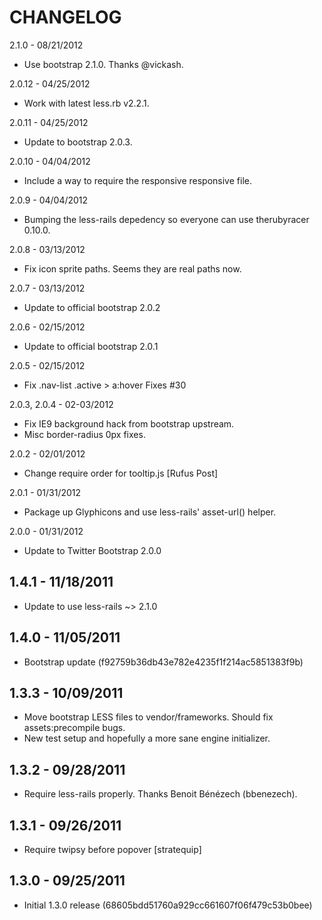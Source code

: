 CHANGELOG
=========

2.1.0 - 08/21/2012

* Use bootstrap 2.1.0. Thanks @vickash.


2.0.12 - 04/25/2012

* Work with latest less.rb v2.2.1.


2.0.11 - 04/25/2012

* Update to bootstrap 2.0.3.


2.0.10 - 04/04/2012

* Include a way to require the responsive responsive file.


2.0.9 - 04/04/2012

* Bumping the less-rails depedency so everyone can use therubyracer 0.10.0.


2.0.8 - 03/13/2012

* Fix icon sprite paths. Seems they are real paths now.


2.0.7 - 03/13/2012

* Update to official bootstrap 2.0.2


2.0.6 - 02/15/2012

* Update to official bootstrap 2.0.1


2.0.5 - 02/15/2012

* Fix .nav-list .active > a:hover Fixes #30


2.0.3, 2.0.4 - 02-03/2012

* Fix IE9 background hack from bootstrap upstream.
* Misc border-radius 0px fixes.


2.0.2 - 02/01/2012

* Change require order for tooltip.js [Rufus Post]


2.0.1 - 01/31/2012

* Package up Glyphicons and use less-rails' asset-url() helper.


2.0.0 - 01/31/2012

* Update to Twitter Bootstrap 2.0.0


1.4.1 - 11/18/2011
------------------

* Update to use less-rails ~> 2.1.0


1.4.0 - 11/05/2011
------------------

* Bootstrap update (f92759b36db43e782e4235f1f214ac5851383f9b)


1.3.3 - 10/09/2011
------------------

* Move bootstrap LESS files to vendor/frameworks. Should fix assets:precompile bugs.
* New test setup and hopefully a more sane engine initializer.


1.3.2 - 09/28/2011
------------------

* Require less-rails properly. Thanks Benoit Bénézech (bbenezech).


1.3.1 - 09/26/2011
------------------

* Require twipsy before popover [stratequip]


1.3.0 - 09/25/2011
------------------

* Initial 1.3.0 release (68605bdd51760a929cc661607f06f479c53b0bee)

